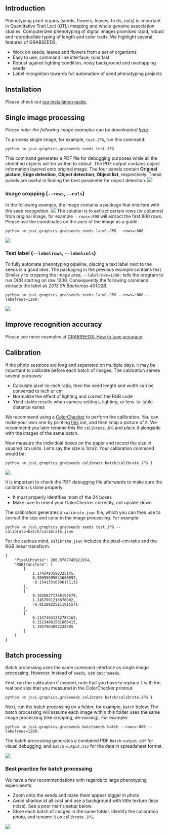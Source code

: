 ## Introduction
Phenotyping plant organs (seeds, flowers, leaves, fruits, nuts) is important in Quantitative Trait Loci (QTL) mapping and whole genome association studies. Computerized phenotyping of digital images promises rapid, robust and reproducible typing of length and color traits. We highlight several features of GRABSEEDS.

* Work on seeds, leaves and flowers from a set of organisms
* Easy to use, command line interface, runs fast
* Robust against lighting condition, noisy background and overlapping seeds
* Label recognition towards full automation of seed phenotyping projects

## Installation
Please check out [our installation guide](https://github.com/tanghaibao/jcvi/wiki/GRABSEEDS:-How-to-install).

## Single image processing
*Please note: the following image examples can be downloaded [here](https://dl.dropboxusercontent.com/u/15937715/Data/GRABSEEDS/test-data.zip).*

To process single image, for example, ``test.JPG``, run this command:
```
python -m jcvi.graphics.grabseeds seeds test.JPG
```
This command generates a PDF file for debugging purposes while all the identified objects will be written to stdout. The PDF output contains object information layered onto original image. The four panels contain **Original picture**, **Edge detection**, **Object detection**, **Object list**, respectively. These panels are useful in finding the best parameter for object detection.
![](https://dl.dropboxusercontent.com/u/15937715/Data/GRABSEEDS/test.png)

### Image cropping (``--rows``, ``--cols``)
In the following example, the image contains a package that interfere with the seed recognition.
![](https://dl.dropboxusercontent.com/u/15937715/Data/GRABSEEDS/label0.png)
The solution is to extract certain rows (or columns) from original image, for example ``--rows=:800`` will extract the first 800 rows. Please use the coordinates on the axes of the image as a guide.
```
python -m jcvi.graphics.grabseeds seeds label.JPG --rows=:800
```
![](https://dl.dropboxusercontent.com/u/15937715/Data/GRABSEEDS/label1.png)

### Text label (``--labelrows``, ``--labelcols``)
To fully automate phenotyping pipeline, placing a text label next to the seeds is a good idea. The packaging in the previous example contains text. Similarly to cropping the image area, ``--labelrows=1200:`` tells the program to run OCR starting on row 1200. Consequently the following command extracts the label as *2013 Sh Backcross 401O2B*.
```
python -m jcvi.graphics.grabseeds seeds label.JPG --rows=:800 --labelrows=1200:
```
![](https://dl.dropboxusercontent.com/u/15937715/Data/GRABSEEDS/label2.png)

## Improve recognition accuracy
Please see more examples at [GRABSEEDS: How to tune accuracy](https://github.com/tanghaibao/jcvi/wiki/GRABSEEDS:-How-to-tune-accuracy).

## Calibration
If the photo sessions are long and separated on multiple days, it may be important to calibrate before each batch of images. The calibration serves several purposes:
- Calculate pixel-to-inch ratio, then the seed length and width can be converted to inch or cm
- Normalize the effect of lighting and correct the RGB code
- Yield stable results when camera settings, lighting, or lens-to-table distance varies

We recommend using a [ColorChecker](http://en.wikipedia.org/wiki/ColorChecker) to perform the calibration. You can make your own one by printing [this](https://dl.dropboxusercontent.com/u/15937715/Data/GRABSEEDS/colorchecker.pdf) out, and then snap a picture of it. We recommend you later rename this file ``calibrate.JPG`` and place it alongside with the images of the same batch.

Now measure the individual boxes on the paper and record the size in squared cm units. Let's say the size is 1cm2. Your calibration command would be:
```
python -m jcvi.graphics.grabseeds calibrate batch/calibrate.JPG 1
```
![](https://dl.dropboxusercontent.com/u/15937715/Data/GRABSEEDS/calibrate.png)

It is important to check the PDF debugging file afterwards to make sure the calibration is done properly:
- It must properly identifies most of the 24 boxes
- Make sure to orient your ColorChecker correctly, not upside-down

The calibration generates a `calibrate.json` file, which you can then use to correct the size and color in the image processing. For example:
```
python -m jcvi.graphics.grabseeds seeds test.JPG --calibrate=batch/calibrate.json
```
For the curious mind, `calibrate.json` includes the pixel-cm-ratio and the RGB linear transform.
```
{
    "PixelCMratio": 200.0787345021954,
    "RGBtransform": [
        [
            1.1742493588325145,
            0.20095099843680092,
            -0.15413310306171132
        ],
        [
            0.10358271788195579,
            1.2457001216676802,
            -0.01189225811915571
        ],
        [
            0.11473041282784162,
            0.15234061501666415,
            1.1957963092234285
        ]
    ]
}
```

## Batch processing
Batch processing uses the same command interface as single image processing. However, instead of ``seeds``, use ``batchseeds``.

First, run the calibration if needed, note that you have to replace ``1`` with the real box size that you measured in the ColorChecker printout.
```
python -m jcvi.graphics.grabseeds calibrate batch/calibrate.JPG 1
```
Next, run the batch processing on a folder, for example, ``batch`` below. The batch processing will assume each image within this folder uses the same image processing (like cropping, de-noising). For example:
```
python -m jcvi.graphics.grabseeds batchseeds batch --rows=:800 --labelrows=1200:
```

The batch processing generates a combined PDF ``batch-output.pdf`` for visual debugging, and ``batch-output.tsv`` for the data in spreadsheet format.

![](https://dl.dropboxusercontent.com/u/15937715/Data/GRABSEEDS/screenshot.png)

### Best practice for batch processing
We have a few recommendations with regards to large phenotyping experiments:
- Zoom onto the seeds and make them appear bigger in photo
- Avoid shadow at all cost and use a background with little texture (less noise). See a poor man's setup below.
- Store each batch of images in the same folder. Identify the calibration photo, and rename it as ``calibrate.JPG``.

![](https://dl.dropboxusercontent.com/u/15937715/Data/GRABSEEDS/poorman.jpg)